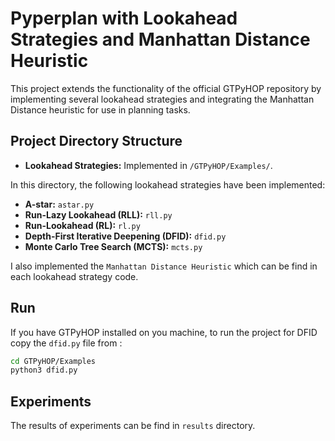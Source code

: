# Pyperplan with Lookahead Strategies and Manhattan Distance Heuristic

This project extends the functionality of the official GTPyHOP repository by implementing several lookahead strategies and integrating the Manhattan Distance heuristic for use in planning tasks.

## Project Directory Structure
- **Lookahead Strategies:** Implemented in `/GTPyHOP/Examples/`.

In this directory, the following lookahead strategies have been implemented:
- **A-star:** `astar.py`
- **Run-Lazy Lookahead (RLL):** `rll.py`
- **Run-Lookahead (RL):** `rl.py`
- **Depth-First Iterative Deepening (DFID):** `dfid.py`
- **Monte Carlo Tree Search (MCTS):** `mcts.py`

I also implemented the `Manhattan Distance Heuristic` which can be find in each lookahead strategy code. 


## Run

If you have GTPyHOP installed on you machine, to run the project for DFID copy the `dfid.py` file from :
```bash
cd GTPyHOP/Examples
python3 dfid.py
```

## Experiments 
The results of experiments can be find in `results` directory.

